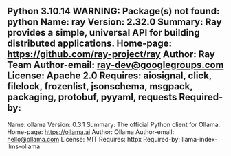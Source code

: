 Python 3.10.14
WARNING: Package(s) not found: python
Name: ray
Version: 2.32.0
Summary: Ray provides a simple, universal API for building distributed applications.
Home-page: https://github.com/ray-project/ray
Author: Ray Team
Author-email: ray-dev@googlegroups.com
License: Apache 2.0
Requires: aiosignal, click, filelock, frozenlist, jsonschema, msgpack, packaging, protobuf, pyyaml, requests
Required-by: 
---
Name: ollama
Version: 0.3.1
Summary: The official Python client for Ollama.
Home-page: https://ollama.ai
Author: Ollama
Author-email: hello@ollama.com
License: MIT
Requires: httpx
Required-by: llama-index-llms-ollama
